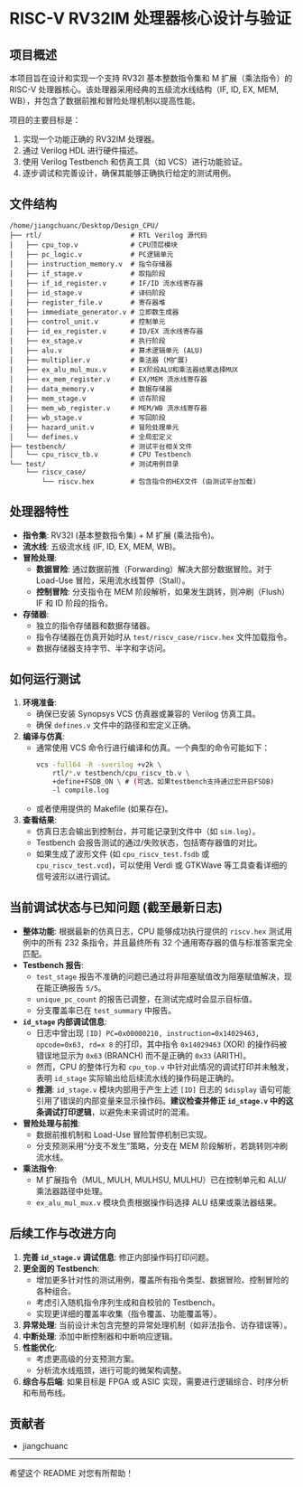 # RISC-V RV32IM 处理器核心设计与验证

## 项目概述

本项目旨在设计和实现一个支持 RV32I 基本整数指令集和 M 扩展（乘法指令）的 RISC-V 处理器核心。该处理器采用经典的五级流水线结构（IF, ID, EX, MEM, WB），并包含了数据前推和冒险处理机制以提高性能。

项目的主要目标是：
1.  实现一个功能正确的 RV32IM 处理器。
2.  通过 Verilog HDL 进行硬件描述。
3.  使用 Verilog Testbench 和仿真工具（如 VCS）进行功能验证。
4.  逐步调试和完善设计，确保其能够正确执行给定的测试用例。

## 文件结构

```
/home/jiangchuanc/Desktop/Design_CPU/
├── rtl/                      # RTL Verilog 源代码
│   ├── cpu_top.v             # CPU顶层模块
│   ├── pc_logic.v            # PC逻辑单元
│   ├── instruction_memory.v  # 指令存储器
│   ├── if_stage.v            # 取指阶段
│   ├── if_id_register.v      # IF/ID 流水线寄存器
│   ├── id_stage.v            # 译码阶段
│   ├── register_file.v       # 寄存器堆
│   ├── immediate_generator.v # 立即数生成器
│   ├── control_unit.v        # 控制单元
│   ├── id_ex_register.v      # ID/EX 流水线寄存器
│   ├── ex_stage.v            # 执行阶段
│   ├── alu.v                 # 算术逻辑单元 (ALU)
│   ├── multiplier.v          # 乘法器 (M扩展)
│   ├── ex_alu_mul_mux.v      # EX阶段ALU和乘法器结果选择MUX
│   ├── ex_mem_register.v     # EX/MEM 流水线寄存器
│   ├── data_memory.v         # 数据存储器
│   ├── mem_stage.v           # 访存阶段
│   ├── mem_wb_register.v     # MEM/WB 流水线寄存器
│   ├── wb_stage.v            # 写回阶段
│   ├── hazard_unit.v         # 冒险处理单元
│   └── defines.v             # 全局宏定义
├── testbench/                # 测试平台相关文件
│   └── cpu_riscv_tb.v        # CPU Testbench
└── test/                     # 测试用例目录
    └── riscv_case/
        └── riscv.hex         # 包含指令的HEX文件 (由测试平台加载)
```

## 处理器特性

*   **指令集**: RV32I (基本整数指令集) + M 扩展 (乘法指令)。
*   **流水线**: 五级流水线 (IF, ID, EX, MEM, WB)。
*   **冒险处理**:
    *   **数据冒险**: 通过数据前推（Forwarding）解决大部分数据冒险。对于 Load-Use 冒险，采用流水线暂停（Stall）。
    *   **控制冒险**: 分支指令在 MEM 阶段解析，如果发生跳转，则冲刷（Flush）IF 和 ID 阶段的指令。
*   **存储器**:
    *   独立的指令存储器和数据存储器。
    *   指令存储器在仿真开始时从 `test/riscv_case/riscv.hex` 文件加载指令。
    *   数据存储器支持字节、半字和字访问。

## 如何运行测试

1.  **环境准备**:
    *   确保已安装 Synopsys VCS 仿真器或兼容的 Verilog 仿真工具。
    *   确保 `defines.v` 文件中的路径和宏定义正确。
2.  **编译与仿真**:
    *   通常使用 VCS 命令行进行编译和仿真。一个典型的命令可能如下：
        ```bash
        vcs -full64 -R -sverilog +v2k \
            rtl/*.v testbench/cpu_riscv_tb.v \
            +define+FSDB_ON \ # (可选，如果testbench支持通过宏开启FSDB)
            -l compile.log
        ```
    *   或者使用提供的 Makefile (如果存在)。
3.  **查看结果**:
    *   仿真日志会输出到控制台，并可能记录到文件中（如 `sim.log`）。
    *   Testbench 会报告测试的通过/失败状态，包括寄存器值的对比。
    *   如果生成了波形文件 (如 `cpu_riscv_test.fsdb` 或 `cpu_riscv_test.vcd`)，可以使用 Verdi 或 GTKWave 等工具查看详细的信号波形以进行调试。

## 当前调试状态与已知问题 (截至最新日志)

*   **整体功能**: 根据最新的仿真日志，CPU 能够成功执行提供的 `riscv.hex` 测试用例中的所有 232 条指令，并且最终所有 32 个通用寄存器的值与标准答案完全匹配。
*   **Testbench 报告**:
    *   `test_stage` 报告不准确的问题已通过将非阻塞赋值改为阻塞赋值解决，现在能正确报告 `5/5`。
    *   `unique_pc_count` 的报告已调整，在测试完成时会显示目标值。
    *   分支覆盖率已在 `test_summary` 中报告。
*   **`id_stage` 内部调试信息**:
    *   日志中曾出现 `[ID] PC=0x00000210, instruction=0x14029463, opcode=0x63, rd=x 8` 的打印，其中指令 `0x14029463` (XOR) 的操作码被错误地显示为 `0x63` (BRANCH) 而不是正确的 `0x33` (ARITH)。
    *   然而，CPU 的整体行为和 `cpu_top.v` 中针对此情况的调试打印并未触发，表明 `id_stage` 实际输出给后续流水线的操作码是正确的。
    *   **推测**: `id_stage.v` 模块内部用于产生上述 `[ID]` 日志的 `$display` 语句可能引用了错误的内部变量来显示操作码。**建议检查并修正 `id_stage.v` 中的这条调试打印逻辑**，以避免未来调试时的混淆。
*   **冒险处理与前推**:
    *   数据前推机制和 Load-Use 冒险暂停机制已实现。
    *   分支预测采用“分支不发生”策略，分支在 MEM 阶段解析，若跳转则冲刷流水线。
*   **乘法指令**:
    *   M 扩展指令（MUL, MULH, MULHSU, MULHU）已在控制单元和 ALU/乘法器路径中处理。
    *   `ex_alu_mul_mux.v` 模块负责根据操作码选择 ALU 结果或乘法器结果。

## 后续工作与改进方向

1.  **完善 `id_stage.v` 调试信息**: 修正内部操作码打印问题。
2.  **更全面的 Testbench**:
    *   增加更多针对性的测试用例，覆盖所有指令类型、数据冒险、控制冒险的各种组合。
    *   考虑引入随机指令序列生成和自校验的 Testbench。
    *   实现更详细的覆盖率收集（指令覆盖、功能覆盖等）。
3.  **异常处理**: 当前设计未包含完整的异常处理机制（如非法指令、访存错误等）。
4.  **中断处理**: 添加中断控制器和中断响应逻辑。
5.  **性能优化**:
    *   考虑更高级的分支预测方案。
    *   分析流水线瓶颈，进行可能的微架构调整。
6.  **综合与后端**: 如果目标是 FPGA 或 ASIC 实现，需要进行逻辑综合、时序分析和布局布线。

## 贡献者

*   jiangchuanc 

---

希望这个 README 对您有所帮助！
